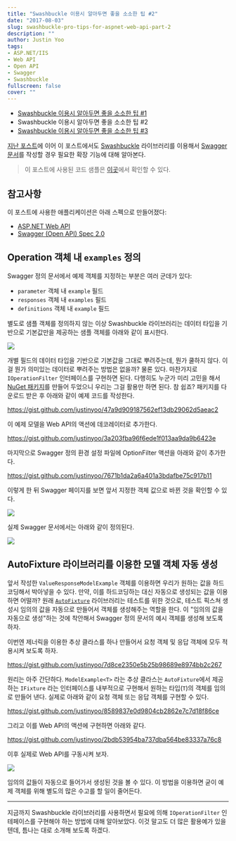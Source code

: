 ```yaml
---
title: "Swashbuckle 이용시 알아두면 좋을 소소한 팁 #2"
date: "2017-08-03"
slug: swashbuckle-pro-tips-for-aspnet-web-api-part-2
description: ""
author: Justin Yoo
tags:
- ASP.NET/IIS
- Web API
- Open API
- Swagger
- Swashbuckle
fullscreen: false
cover: ""
---
```


- [Swashbuckle 이용시 알아두면 좋을 소소한 팁 #1](http://blog.aliencube.org/ko/2017/07/31/swashbuckle-pro-tips-for-aspnet-web-api-part-1/)
- Swashbuckle 이용시 알아두면 좋을 소소한 팁 #2
- [Swashbuckle 이용시 알아두면 좋을 소소한 팁 #3](http://blog.aliencube.org/ko/2017/08/21/swashbuckle-pro-tips-for-aspnet-web-api-part-3/)

[지난 포스트](http://blog.aliencube.org/ko/2017/07/31/swashbuckle-pro-tips-for-aspnet-web-api-part-1/)에 이어 이 포스트에서도 [Swashbuckle](https://github.com/domaindrivendev/Swashbuckle) 라이브러리를 이용해서 [Swagger 문서](https://swagger.io)를 작성할 경우 필요한 확장 기능에 대해 알아본다.

> 이 포스트에 사용된 코드 샘플은 [이곳](https://github.com/devkimchi/Swashbuckle-Tips-Sample-for-ASP.NET-Web-API)에서 확인할 수 있다.

## 참고사항

이 포스트에 사용한 애플리케이션은 아래 스펙으로 만들어졌다:

- [ASP.NET Web API](https://docs.microsoft.com/en-us/aspnet/web-api/)
- [Swagger (Open API) Spec 2.0](https://github.com/OAI/OpenAPI-Specification/blob/master/versions/2.0.md)

## Operation 객체 내 `examples` 정의

Swagger 정의 문서에서 예제 객체를 지정하는 부분은 여러 군데가 있다:

- `parameter` 객체 내 `example` 필드
- `responses` 객체 내 `examples` 필드
- `definitions` 객체 내 `example` 필드

별도로 샘플 객체를 정의하지 않는 이상 Swashbuckle 라이브러리는 데이터 타입을 기반으로 기본값만을 제공하는 샘플 객체를 아래와 같이 표시한다.

![](https://sa0blogs.blob.core.windows.net/aliencube/2017/08/swashbuckle-pro-tips-for-aspnet-web-api-part-2-01.png)

개별 필드의 데이터 타입을 기반으로 기본값을 그대로 뿌려주는데, 뭔가 쿨하지 않다. 이걸 뭔가 의미있는 데이터로 뿌려주는 방법은 없을까? 물론 있다. 마찬가지로 `IOperationFilter` 인터페이스를 구현하면 된다. 다행히도 누군가 미리 고민을 해서 [NuGet 패키지](https://www.nuget.org/packages/Swashbuckle.Examples/)를 만들어 두었으니 우리는 그걸 활용만 하면 된다. 참 쉽죠? 패키지를 다운로드 받은 후 아래와 같이 예제 코드를 작성한다.

https://gist.github.com/justinyoo/47a9d909187562ef13db29062d5aeac2

이 예제 모델을 Web API의 액션에 데코레이터로 추가한다.

https://gist.github.com/justinyoo/3a203fba96f6ede1f013aa9da9b6423e

마지막으로 Swagger 정의 환경 설정 파일에 OptionFilter 액션을 아래와 같이 추가한다.

https://gist.github.com/justinyoo/7671b1da2a6a401a3bdafbe75c917b11

이렇게 한 뒤 Swagger 페이지를 보면 앞서 지정한 객체 값으로 바뀐 것을 확인할 수 있다.

![](https://sa0blogs.blob.core.windows.net/aliencube/2017/08/swashbuckle-pro-tips-for-aspnet-web-api-part-2-02.png)

실제 Swagger 문서에서는 아래와 같이 정의된다.

![](https://sa0blogs.blob.core.windows.net/aliencube/2017/08/swashbuckle-pro-tips-for-aspnet-web-api-part-2-03.png)

## AutoFixture 라이브러리를 이용한 모델 객체 자동 생성

앞서 작성한 `ValueResponseModelExample` 객체를 이용하면 우리가 원하는 값을 하드코딩해서 박아넣을 수 있다. 만약, 이를 하드코딩하는 대신 자동으로 생성되는 값을 이용하면 어떨까? 원래 [`AutoFixture`](https://github.com/AutoFixture/AutoFixture) 라이브러리는 테스트를 위한 것으로, 테스트 픽스쳐 생성시 임의의 값을 자동으로 만들어서 객체를 생성해주는 역할을 한다. 이 "임의의 값을 자동으로 생성"하는 것에 착안해서 Swagger 정의 문서의 예시 객체를 생성해 보도록 하자.

이번엔 제너릭을 이용한 추상 클라스를 하나 만들어서 요청 객체 및 응답 객체에 모두 적용시켜 보도록 하자.

https://gist.github.com/justinyoo/7d8ce2350e5b25b98689e8974bb2c267

원리는 아주 간단하다. `ModelExample<T>` 라는 추상 클라스는 `AutoFixture`에서 제공하는 `IFixture` 라는 인터페이스를 내부적으로 구현해서 원하는 타입(`T`)의 객체를 임의로 만들어 낸다. 실제로 아래와 같이 요청 객체 또는 응답 객체를 구현할 수 있다.

https://gist.github.com/justinyoo/8589837e0d9804cb2862e7c7d18f86ce

그리고 이를 Web API의 액션에 구현하면 아래와 같다.

https://gist.github.com/justinyoo/2bdb53954ba737dba564be83337a76c8

이후 실제로 Web API를 구동시켜 보자.

![](https://sa0blogs.blob.core.windows.net/aliencube/2017/08/swashbuckle-pro-tips-for-aspnet-web-api-part-2-04.png)

임의의 값들이 자동으로 들어가서 생성된 것을 볼 수 있다. 이 방법을 이용하면 굳이 예제 객체를 위해 별도의 많은 수고를 할 일이 줄어든다.

* * *

지금까지 Swashbuckle 라이브러리를 사용하면서 필요에 의해 `IOperationFilter` 인테페이스를 구현해야 하는 방법에 대해 알아보았다. 이것 말고도 더 많은 활용예가 있을텐데, 틈나는 대로 소개해 보도록 하겠다.
